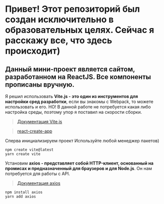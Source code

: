 # Привет! Этот репозиторий был создан исключительно в образовательных целях. Сейчас я расскажу все, что здесь происходит)
## Данный мини-проект является сайтом, разработанном на ReactJS. Все компоненты прописаны вручную.

Я решил использовать **Vite.js - это один из инструментов для настройки сред разработки**, если вы знакомы с Webpack, то можете использовать и его. НО! В данной работе не потребуется какая либо настройка среды, поэтому упор я поставил на скорости сборки.
> [Документация Vite.js](https://vitejs.dev/)

> [react-create-app](https://create-react-app.dev/)

Сперва инициализируем проект
Используйте любой менеджер пакетов)
```
npm create vite@latest
yarn create vite
```

Установим **axios - представляет собой HTTP-клиент, основанный на промисах и предназначенный для браузеров и для Node.js**. Он нам потребуется для работы с API.
> [Документация axios](https://github.com/axios/axios)

```
npm install axios
yarn add axios
```
